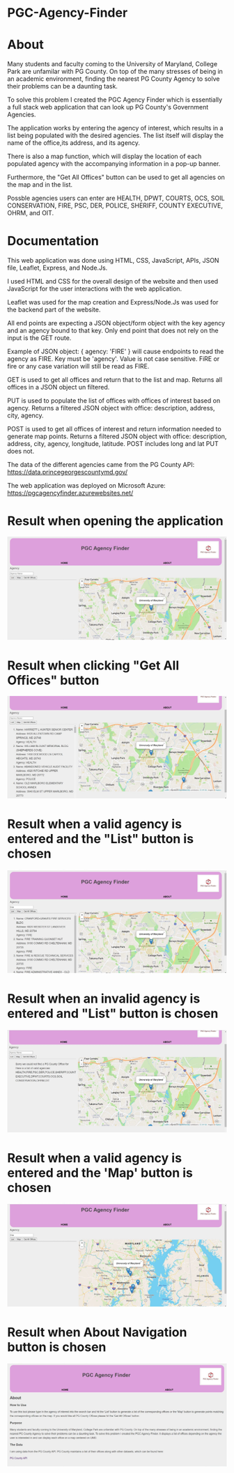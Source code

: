 # PGC-Agency-Finder

# About
Many students and faculty coming to the University of Maryland, College Park are unfamilar with PG County. On top of the many stresses of being in an academic environment, finding the nearest PG County Agency to solve their problems can be a daunting task.

To solve this problem I created the PGC Agency Finder which is essentially a full stack web application that can look up PG County's Government Agencies.

The application works by entering the agency of interest, which results in a list being populated with the desired agencies. The list itself will display the name of the office,its address, and its agency. 

There is also a map function, which will display the location of each populated agency with the accompanying information in a pop-up banner. 

Furthermore, the "Get All Offices" button can be used to get all agencies on the map and in the list.

Possble agencies users can enter are HEALTH, DPWT, COURTS, OCS, SOIL CONSERVATION, FIRE, PSC, DER, POLICE, SHERIFF, COUNTY EXECUTIVE, OHRM, and OIT.

# Documentation
This web application was done using HTML, CSS, JavaScript, APIs, JSON file, Leaflet, Express, and Node.Js. 

I used HTML and CSS for the overall design of the website and then used JavaScript for the user interactions with the web application. 

Leaflet was used for the map creation and Express/Node.Js was used for the backend part of the website.

All end points are expecting a JSON object/form object with the key agency and an agency bound to that key. Only end point that does not rely on the input is the GET route.

Example of JSON object: { agency: 'FIRE' } will cause endpoints to read the agency as FIRE. Key must be 'agency'. Value is not case sensitive. FiRE or fire or any case variation will still be read as FIRE.

GET is used to get all offices and return that to the list and map. Returns all offices in a JSON object un filtered.

PUT is used to populate the list of offices with offices of interest based on agency. Returns a filtered JSON object with office: description, address, city, agency.

POST is used to get all offices of interest and return information needed to generate map points. Returns a filtered JSON object with office: description, address, city, agency, longitude, latitude. POST includes long and lat PUT does not.

The data of the different agencies came from the PG County API: https://data.princegeorgescountymd.gov/

The web application was deployed on Microsoft Azure: https://pgcagencyfinder.azurewebsites.net/


# Result when opening the application
![](public/static/images/PGCAgencyFinderFirstUser.jpg)
# Result when clicking "Get All Offices" button
![](public/static/images/PGCAgencyFinderGetAllOffices.jpg)
# Result when a valid agency is entered and the "List" button is chosen
![](public/static/images/PGCAgencyFinderValidResult.jpg)
# Result when an invalid agency is entered and "List" button is chosen
![](public/static/images/PGCAgencyFinderInvalidResult.jpg)
# Result when a valid agency is entered and the 'Map' button is chosen
![](public/static/images/PGCAgencyFinderMap.jpg)
# Result when About Navigation button is chosen
![](public/static/images/PGCAgencyFinderAbout.jpg)




